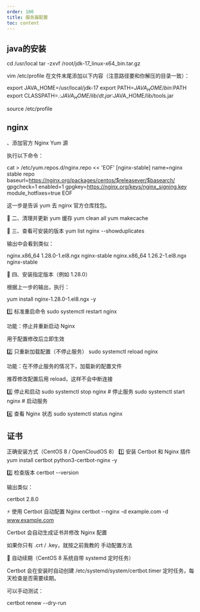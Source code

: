 ```yaml
---
order: 100
title: 服务器配置
toc: content
---
```


## java的安装
cd /usr/local
tar -zxvf /root/jdk-17_linux-x64_bin.tar.gz

vim /etc/profile
在文件末尾添加以下内容（注意路径要和你解压的目录一致）：

export JAVA_HOME=/usr/local/jdk-17
export PATH=$JAVA_HOME/bin:$PATH
export CLASSPATH=.:$JAVA_HOME/lib/dt.jar:$JAVA_HOME/lib/tools.jar

source /etc/profile

## nginx
、添加官方 Nginx Yum 源

执行以下命令：

cat > /etc/yum.repos.d/nginx.repo << 'EOF'
[nginx-stable]
name=nginx stable repo
baseurl=https://nginx.org/packages/centos/$releasever/$basearch/
gpgcheck=1
enabled=1
gpgkey=https://nginx.org/keys/nginx_signing.key
module_hotfixes=true
EOF


这一步是告诉 yum 去 nginx 官方仓库找包。

🧰 二、清理并更新 yum 缓存
yum clean all
yum makecache

🧱 三、查看可安装的版本
yum list nginx --showduplicates


输出中会看到类似：

nginx.x86_64   1.28.0-1.el8.ngx   nginx-stable
nginx.x86_64   1.26.2-1.el8.ngx   nginx-stable

🚀 四、安装指定版本（例如 1.28.0）

根据上一步的输出，执行：

yum install nginx-1.28.0-1.el8.ngx -y


1️⃣ 标准重启命令
sudo systemctl restart nginx


功能：停止并重新启动 Nginx

用于配置修改后立即生效

2️⃣ 只重新加载配置（不停止服务）
sudo systemctl reload nginx


功能：在不停止服务的情况下，加载新的配置文件

推荐修改配置后用 reload，这样不会中断连接

3️⃣ 停止和启动
sudo systemctl stop nginx   # 停止服务
sudo systemctl start nginx  # 启动服务

4️⃣ 查看 Nginx 状态
sudo systemctl status nginx

## 证书

正确安装方式（CentOS 8 / OpenCloudOS 8）
1️⃣ 安装 Certbot 和 Nginx 插件
yum install certbot python3-certbot-nginx -y

2️⃣ 检查版本
certbot --version


输出类似：

certbot 2.8.0


⚡ 使用 Certbot 自动配置 Nginx
certbot --nginx -d example.com -d www.example.com


Certbot 会自动生成证书并修改 Nginx 配置

如果你只有 .crt / .key，就按之前我教的 手动配置方法

🔄 自动续期（CentOS 8 系统自带 systemd 定时任务）

Certbot 会在安装时自动创建 /etc/systemd/system/certbot.timer 定时任务，每天检查是否需要续期。

可以手动测试：

certbot renew --dry-run